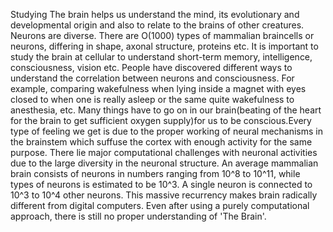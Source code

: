  Studying The brain helps us understand the mind, its evolutionary and developmental origin and also to relate to the brains of other creatures.
 Neurons are diverse. There are O(1000) types of mammalian braincells or neurons, differing in shape, axonal structure, proteins etc.
 It is important to study the brain at cellular to understand short-term memory, intelligence, consciousness, vision etc.
 People have discovered different ways to understand the correlation between neurons and consciousness. For example, comparing wakefulness when lying inside a magnet with eyes closed to when one is really asleep or the same quite wakefulness to anesthesia, etc.
 Many things have to go on in our brain(beating of the heart for the brain to get sufficient oxygen supply)for us to be conscious.Every type of feeling we get is due to the proper working of neural mechanisms in the brainstem which suffuse the cortex with enough activity for the same purpose. 
 There lie major computational challenges with neuronal activities due to the large diversity in the neuronal structure. An average mammalian brain consists of neurons in numbers ranging from 10^8 to 10^11, while types of neurons is estimated to be 10^3.
 A single neuron is connected to 10^3 to 10^4 other neurons. This massive recurrency makes brain radically different from digital computers.
Even after using a purely computational approach, there is still no proper understanding of 'The Brain'.